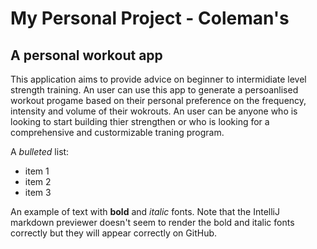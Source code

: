 # My Personal Project - Coleman's

## A personal workout app

This application aims to provide advice on beginner to intermidiate level strength training.
An user can use this app to generate a persoanlised workout progame based on their personal preference on the frequency, intensity and volume of their wokrouts.
An user can be anyone who is looking to start building thier strengthen or who is looking for a comprehensive and custormizable traning program.




A *bulleted* list:
- item 1
- item 2
- item 3

An example of text with **bold** and *italic* fonts.  Note that the IntelliJ markdown previewer doesn't seem to render 
the bold and italic fonts correctly but they will appear correctly on GitHub.
